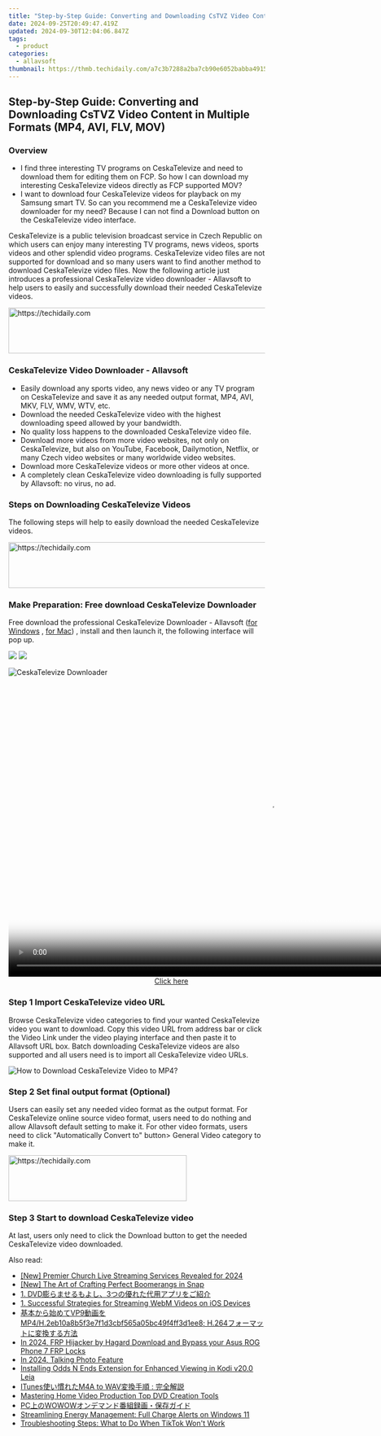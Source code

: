 ```yaml
---
title: "Step-by-Step Guide: Converting and Downloading CsTVZ Video Content in Multiple Formats (MP4, AVI, FLV, MOV)"
date: 2024-09-25T20:49:47.419Z
updated: 2024-09-30T12:04:06.847Z
tags:
  - product
categories:
  - allavsoft
thumbnail: https://thmb.techidaily.com/a7c3b7288a2ba7cb90e6052babba4915f51445892d0c27222e3c559cd653e7a3.png
---
```


## Step-by-Step Guide: Converting and Downloading CsTVZ Video Content in Multiple Formats (MP4, AVI, FLV, MOV)

### Overview

* I find three interesting TV programs on CeskaTelevize and need to download them for editing them on FCP. So how I can download my interesting CeskaTelevize videos directly as FCP supported MOV?
* I want to download four CeskaTelevize videos for playback on my Samsung smart TV. So can you recommend me a CeskaTelevize video downloader for my need? Because I can not find a Download button on the CeskaTelevize video interface.

CeskaTelevize is a public television broadcast service in Czech Republic on which users can enjoy many interesting TV programs, news videos, sports videos and other splendid video programs. CeskaTelevize video files are not supported for download and so many users want to find another method to download CeskaTelevize video files. Now the following article just introduces a professional CeskaTelevize video downloader - Allavsoft to help users to easily and successfully download their needed CeskaTelevize videos.

<!-- affiliate ads begin -->
<a href="https://appsumo.8odi.net/c/5597632/2132162/7443" target="_top" id="2132162">
  <img src="//a.impactradius-go.com/display-ad/7443-2132162" border="0" alt="https://techidaily.com" width="728" height="90"/>
</a>
<img height="0" width="0" src="https://appsumo.8odi.net/i/5597632/2132162/7443" style="position:absolute;visibility:hidden;" border="0" />
<!-- affiliate ads end -->

### CeskaTelevize Video Downloader - Allavsoft

* Easily download any sports video, any news video or any TV program on CeskaTelevize and save it as any needed output format, MP4, AVI, MKV, FLV, WMV, WTV, etc.
* Download the needed CeskaTelevize video with the highest downloading speed allowed by your bandwidth.
* No quality loss happens to the downloaded CeskaTelevize video file.
* Download more videos from more video websites, not only on CeskaTelevize, but also on YouTube, Facebook, Dailymotion, Netflix, or many Czech video websites or many worldwide video websites.
* Download more CeskaTelevize videos or more other videos at once.
* A completely clean CeskaTelevize video downloading is fully supported by Allavsoft: no virus, no ad.

### Steps on Downloading CeskaTelevize Videos

The following steps will help to easily download the needed CeskaTelevize videos.

<!-- affiliate ads begin -->
<a href="https://ephamedtechinc.pxf.io/c/5597632/2137210/26400" target="_top" id="2137210">
  <img src="//a.impactradius-go.com/display-ad/26400-2137210" border="0" alt="https://techidaily.com" width="728" height="90"/>
</a>
<img height="0" width="0" src="https://ephamedtechinc.pxf.io/i/5597632/2137210/26400" style="position:absolute;visibility:hidden;" border="0" />
<!-- affiliate ads end -->

### Make Preparation: Free download CeskaTelevize Downloader

Free download the professional CeskaTelevize Downloader - Allavsoft ([for Windows](https://tools.techidaily.com/allavsoft/products/) , [for Mac](https://tools.techidaily.com/allavsoft/products/)) , install and then launch it, the following interface will pop up.

[![](https://www.allavsoft.com/how-to/../images/how-to/free-download-win.jpg)](https://tools.techidaily.com/allavsoft/products/) [![](https://www.allavsoft.com/how-to/../images/how-to/free-download-mac.jpg)](https://tools.techidaily.com/allavsoft/products/)

![CeskaTelevize Downloader](https://www.allavsoft.com/how-to/../images/allavsoft/screen-shot-600.jpg)

<!-- affiliate ads begin -->
<span id="1492813">
					<video width="1024" height="576" style="cursor:pointer"
           poster="//a.impactradius-go.com/display-clicktoplayimage/1492813.png"
           onclick="if(!this.playClicked){this.play();this.setAttribute('controls',true);this.playClicked=true;}">
	   <source src="//a.impactradius-go.com/display-ad/14559-1492813">
	   <img src="//a.impactradius-go.com/display-clicktoplayimage/1492813.png" style="border: none; height: 100%; width: 100%; object-fit: contain">
	</video>
	<div style="width:640px;text-align:center"><a href="javascript:window.open(decodeURIComponent('https%3A%2F%2Fpropmoneyinc.pxf.io%2Fc%2F5597632%2F1492813%2F14559'), '_blank');void(0);">Click here</a></div>
</span>
<img height="0" width="0" src="https://imp.pxf.io/i/5597632/1492813/14559" style="position:absolute;visibility:hidden;" border="0" />
<!-- affiliate ads end -->

### Step 1 Import CeskaTelevize video URL

Browse CeskaTelevize video categories to find your wanted CeskaTelevize video you want to download. Copy this video URL from address bar or click the Video Link under the video playing interface and then paste it to Allavsoft URL box. Batch downloading CeskaTelevize videos are also supported and all users need is to import all CeskaTelevize video URLs.

![How to Download CeskaTelevize Video to MP4?](https://www.allavsoft.com/how-to/../images/how-to/download-rtmp-video/download-rtmp-video.jpg)

### Step 2 Set final output format (Optional)

Users can easily set any needed video format as the output format. For CeskaTelevize online source video format, users need to do nothing and allow Allavsoft default setting to make it. For other video formats, users need to click "Automatically Convert to" button> General Video category to make it.

<!-- affiliate ads begin -->
<a href="https://unicoeye.pxf.io/c/5597632/2148771/18498" target="_top" id="2148771">
  <img src="//a.impactradius-go.com/display-ad/18498-2148771" border="0" alt="https://techidaily.com" width="350" height="90"/>
</a>
<img height="0" width="0" src="https://unicoeye.pxf.io/i/5597632/2148771/18498" style="position:absolute;visibility:hidden;" border="0" />
<!-- affiliate ads end -->

### Step 3 Start to download CeskaTelevize video

At last, users only need to click the Download button to get the needed CeskaTelevize video downloaded.

<ins class="adsbygoogle"
     style="display:block"
     data-ad-format="autorelaxed"
     data-ad-client="ca-pub-7571918770474297"
     data-ad-slot="1223367746"></ins>

<ins class="adsbygoogle"
     style="display:block"
     data-ad-client="ca-pub-7571918770474297"
     data-ad-slot="8358498916"
     data-ad-format="auto"
     data-full-width-responsive="true"></ins>

<span class="atpl-alsoreadstyle">Also read:</span>
<div><ul>
<li><a href="https://fox-helps.techidaily.com/new-premier-church-live-streaming-services-revealed-for-2024/"><u>[New] Premier Church Live Streaming Services Revealed for 2024</u></a></li>
<li><a href="https://snapchat-videos.techidaily.com/new-the-art-of-crafting-perfect-boomerangs-in-snap/"><u>[New] The Art of Crafting Perfect Boomerangs in Snap</u></a></li>
<li><a href="https://win-studio.techidaily.com/1-dvd3/"><u>1. DVD膨らませるもよし、3つの優れた代用アプリをご紹介</u></a></li>
<li><a href="https://win-studio.techidaily.com/1-successful-strategies-for-streaming-webm-videos-on-ios-devices/"><u>1. Successful Strategies for Streaming WebM Videos on iOS Devices</u></a></li>
<li><a href="https://win-studio.techidaily.com/vp9mp4h2eb10a8b5f3e7f1d3cbf565a05bc49f4ff3d1ee8-h264/"><u>基本から始めてVP9動画をMP4/H.2eb10a8b5f3e7f1d3cbf565a05bc49f4ff3d1ee8; H.264フォーマットに変換する方法</u></a></li>
<li><a href="https://android-frp.techidaily.com/in-2024-frp-hijacker-by-hagard-download-and-bypass-your-asus-rog-phone-7-frp-locks-by-drfone-android/"><u>In 2024, FRP Hijacker by Hagard Download and Bypass your Asus ROG Phone 7 FRP Locks</u></a></li>
<li><a href="https://ai-voice-clone.techidaily.com/in-2024-talking-photo-feature/"><u>In 2024, Talking Photo Feature</u></a></li>
<li><a href="https://win-studio.techidaily.com/installing-odds-n-ends-extension-for-enhanced-viewing-in-kodi-v200-leia/"><u>Installing Odds N Ends Extension for Enhanced Viewing in Kodi v20.0 Leia</u></a></li>
<li><a href="https://win-studio.techidaily.com/itunesm4a-to-wav/"><u>ITunes使い慣れたM4A to WAV変換手順 : 完全解説</u></a></li>
<li><a href="https://ai-vdieo-software.techidaily.com/mastering-home-video-production-top-dvd-creation-tools/"><u>Mastering Home Video Production Top DVD Creation Tools</u></a></li>
<li><a href="https://win-studio.techidaily.com/pcwowow/"><u>PC上のWOWOWオンデマンド番組録画・保存ガイド</u></a></li>
<li><a href="https://win11.techidaily.com/streamlining-energy-management-full-charge-alerts-on-windows-11/"><u>Streamlining Energy Management: Full Charge Alerts on Windows 11</u></a></li>
<li><a href="https://techtrends.techidaily.com/troubleshooting-steps-what-to-do-when-tiktok-wont-work/"><u>Troubleshooting Steps: What to Do When TikTok Won't Work</u></a></li>
</ul></div>

